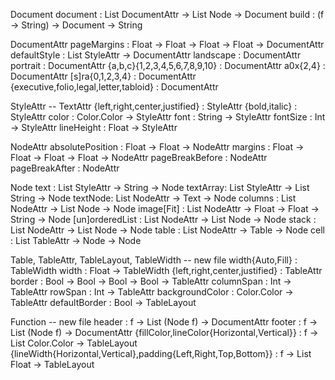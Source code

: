 Document
document : List DocumentAttr -> List Node -> Document
build : (f -> String) -> Document -> String

DocumentAttr
pageMargins : Float -> Float -> Float -> Float -> DocumentAttr
defaultStyle : List StyleAttr -> DocumentAttr
landscape : DocumentAttr
portrait : DocumentAttr
{a,b,c}{1,2,3,4,5,6,7,8,9,10} : DocumentAttr
a0x{2,4} : DocumentAttr
[s]ra{0,1,2,3,4} : DocumentAttr
{executive,folio,legal,letter,tabloid} : DocumentAttr

StyleAttr -- TextAttr
{left,right,center,justified} : StyleAttr
{bold,italic} : StyleAttr
color : Color.Color -> StyleAttr
font : String -> StyleAttr
fontSize : Int -> StyleAttr
lineHeight : Float -> StyleAttr

NodeAttr
absolutePosition : Float -> Float -> NodeAttr
margins : Float -> Float -> Float -> Float -> NodeAttr
pageBreakBefore : NodeAttr
pageBreakAfter : NodeAttr

Node
text : List StyleAttr -> String -> Node
textArray: List StyleAttr -> List String -> Node
textNode: List NodeAttr -> Text -> Node
columns : List NodeAttr -> List Node -> Node
image[Fit] : List NodeAttr -> Float -> Float -> String -> Node
[un]orderedList : List NodeAttr -> List Node -> Node
stack : List NodeAttr -> List Node -> Node
table : List NodeAttr -> Table -> Node
cell : List TableAttr -> Node -> Node

Table, TableAttr, TableLayout, TableWidth -- new file
width{Auto,Fill} : TableWidth
width : Float -> TableWidth
{left,right,center,justified} : TableAttr
border : Bool -> Bool -> Bool -> Bool -> TableAttr
columnSpan : Int -> TableAttr
rowSpan : Int -> TableAttr
backgroundColor : Color.Color -> TableAttr
defaultBorder : Bool -> TableLayout

Function -- new file
header : f -> List (Node f) -> DocumentAttr
footer : f -> List (Node f) -> DocumentAttr
{fillColor,lineColor{Horizontal,Vertical}} : f -> List Color.Color -> TableLayout
{lineWidth{Horizontal,Vertical},padding{Left,Right,Top,Bottom}} : f -> List Float -> TableLayout
